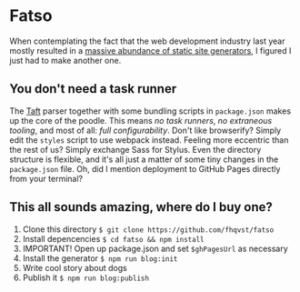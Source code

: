 # Fatso
When contemplating the fact that the web development industry last year mostly resulted in a [massive abundance of static site generators](http://www.staticgen.com/), I figured I just had to make another one.

## You don't need a task runner
The [Taft](https://github.com/fitnr/taft) parser together with some bundling scripts in `package.json` makes up the core of the poodle. This means *no task runners*, *no extraneous tooling*, and most of all: *full configurability*. Don't like browserify? Simply edit the `styles` script to use webpack instead. Feeling more eccentric than the rest of us? Simply exchange Sass for Stylus. Even the directory structure is flexible, and it's all just a matter of some tiny changes in the `package.json` file. Oh, did I mention deployment to GitHub Pages directly from your terminal?

## This all sounds amazing, where do I buy one?
1. Clone this directory `$ git clone https://github.com/fhqvst/fatso`
2. Install depencencies `$ cd fatso && npm install`
3. IMPORTANT! Open up package.json and set `$ghPagesUrl` as necessary
4. Install the generator `$ npm run blog:init`
5. Write cool story about dogs
6. Publish it `$ npm run blog:publish`

